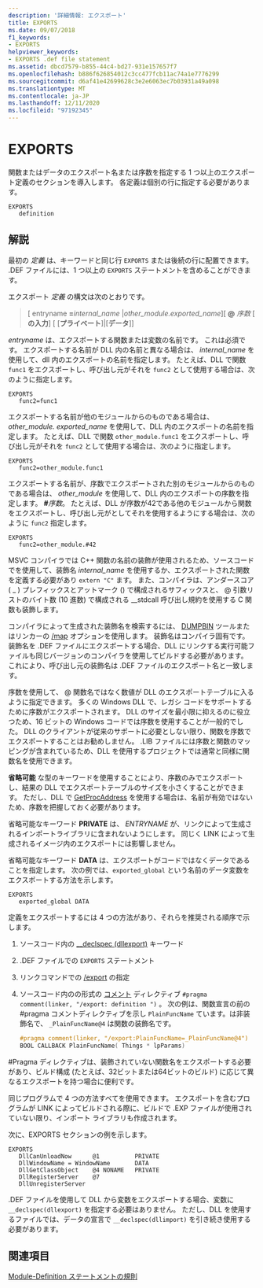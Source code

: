 ```yaml
---
description: '詳細情報: エクスポート'
title: EXPORTS
ms.date: 09/07/2018
f1_keywords:
- EXPORTS
helpviewer_keywords:
- EXPORTS .def file statement
ms.assetid: dbcd7579-b855-44c4-bd27-931e157657f7
ms.openlocfilehash: b886f626854012c3cc477fcb11ac74a1e7776299
ms.sourcegitcommit: d6af41e42699628c3e2e6063ec7b03931a49a098
ms.translationtype: MT
ms.contentlocale: ja-JP
ms.lasthandoff: 12/11/2020
ms.locfileid: "97192345"
---
```

# <a name="exports"></a>EXPORTS

関数またはデータのエクスポート名または序数を指定する 1 つ以上のエクスポート定義のセクションを導入します。 各定義は個別の行に指定する必要があります。

```DEF
EXPORTS
   definition
```

## <a name="remarks"></a>解説

最初の *定義* は、キーワードと同じ行 `EXPORTS` または後続の行に配置できます。 .DEF ファイルには、1 つ以上の `EXPORTS` ステートメントを含めることができます。

エクスポート *定義* の構文は次のとおりです。

>  \[ entryname __=__*internal_name* |*other_module.exported_name*]\[ **\@** _序数_ \[ **の入力**] \[ \[**プライベート**]|\[**データ**]]

*entryname* は、エクスポートする関数または変数の名前です。 これは必須です。 エクスポートする名前が DLL 内の名前と異なる場合は、 *internal_name* を使用して、dll 内のエクスポートの名前を指定します。 たとえば、DLL で関数 `func1` をエクスポートし、呼び出し元がそれを `func2` として使用する場合は、次のように指定します。

```DEF
EXPORTS
   func2=func1
```

エクスポートする名前が他のモジュールからのものである場合は、 *other_module. exported_name* を使用して、DLL 内のエクスポートの名前を指定します。 たとえば、DLL で関数 `other_module.func1` をエクスポートし、呼び出し元がそれを `func2` として使用する場合は、次のように指定します。

```DEF
EXPORTS
   func2=other_module.func1
```

エクスポートする名前が、序数でエクスポートされた別のモジュールからのものである場合は、 *other_module* を使用して、DLL 内のエクスポートの序数を指定します。 __#__*序数*。 たとえば、DLL が序数が42である他のモジュールから関数をエクスポートし、呼び出し元がとしてそれを使用するようにする場合は、次のように `func2` 指定します。

```DEF
EXPORTS
   func2=other_module.#42
```

MSVC コンパイラでは C++ 関数の名前の装飾が使用されるため、ソースコードでを使用して、装飾名 *internal_name* を使用するか、エクスポートされた関数を定義する必要があり `extern "C"` ます。 また、コンパイラは、アンダースコア ( [](../../cpp/stdcall.md) \_ ) プレフィックスとアットマーク () で構成されるサフィックスと、 \@ 引数リストのバイト数 (10 進数) で構成される __stdcall 呼び出し規約を使用する C 関数も装飾します。

コンパイラによって生成された装飾名を検索するには、 [DUMPBIN](dumpbin-reference.md) ツールまたはリンカーの [/map](map-generate-mapfile.md) オプションを使用します。 装飾名はコンパイラ固有です。 装飾名を .DEF ファイルにエクスポートする場合、DLL にリンクする実行可能ファイルも同じバージョンのコンパイラを使用してビルドする必要があります。 これにより、呼び出し元の装飾名は .DEF ファイルのエクスポート名と一致します。

序数を使用して、 \@ 関数名ではなく数値が DLL のエクスポートテーブルに入るように指定できます。 多くの Windows DLL で、レガシ コードをサポートするために序数がエクスポートされます。 DLL のサイズを最小限に抑えるのに役立つため、16 ビットの Windows コードでは序数を使用することが一般的でした。 DLL のクライアントが従来のサポートに必要としない限り、関数を序数でエクスポートすることはお勧めしません。 .LIB ファイルには序数と関数のマッピングが含まれているため、DLL を使用するプロジェクトでは通常と同様に関数名を使用できます。

**省略可能** な型のキーワードを使用することにより、序数のみでエクスポートし、結果の DLL でエクスポートテーブルのサイズを小さくすることができます。 ただし、DLL で [GetProcAddress](/windows/win32/api/libloaderapi/nf-libloaderapi-getprocaddress) を使用する場合は、名前が有効ではないため、序数を把握しておく必要があります。

省略可能なキーワード **PRIVATE** は、 *ENTRYNAME* が、リンクによって生成されるインポートライブラリに含まれないようにします。 同じく LINK によって生成されるイメージ内のエクスポートには影響しません。

省略可能なキーワード **DATA** は、エクスポートがコードではなくデータであることを指定します。 次の例では、`exported_global` という名前のデータ変数をエクスポートする方法を示します。

```DEF
EXPORTS
   exported_global DATA
```

定義をエクスポートするには 4 つの方法があり、それらを推奨される順序で示します。

1. ソースコード内の [__declspec (dllexport)](../../cpp/dllexport-dllimport.md) キーワード

1. .DEF ファイルでの `EXPORTS` ステートメント

1. リンクコマンドでの [/export](export-exports-a-function.md) の指定

1. ソースコード内のの形式の [コメント](../../preprocessor/comment-c-cpp.md) ディレクティブ `#pragma comment(linker, "/export: definition ")` 。 次の例は、関数宣言の前の #pragma コメントディレクティブを示し `PlainFuncName` ています。は非装飾名で、 `_PlainFuncName@4` は関数の装飾名です。

    ```cpp
    #pragma comment(linker, "/export:PlainFuncName=_PlainFuncName@4")
    BOOL CALLBACK PlainFuncName( Things * lpParams)
    ```

#Pragma ディレクティブは、装飾されていない関数名をエクスポートする必要があり、ビルド構成 (たとえば、32ビットまたは64ビットのビルド) に応じて異なるエクスポートを持つ場合に便利です。

同じプログラムで 4 つの方法すべてを使用できます。 エクスポートを含むプログラムが LINK によってビルドされる際に、ビルドで .EXP ファイルが使用されていない限り、インポート ライブラリも作成されます。

次に、EXPORTS セクションの例を示します。

```DEF
EXPORTS
   DllCanUnloadNow      @1          PRIVATE
   DllWindowName = WindowName       DATA
   DllGetClassObject    @4 NONAME   PRIVATE
   DllRegisterServer    @7
   DllUnregisterServer
```

.DEF ファイルを使用して DLL から変数をエクスポートする場合、変数に `__declspec(dllexport)` を指定する必要はありません。 ただし、DLL を使用するファイルでは、データの宣言で `__declspec(dllimport)` を引き続き使用する必要があります。

## <a name="see-also"></a>関連項目

[Module-Definition ステートメントの規則](rules-for-module-definition-statements.md)
